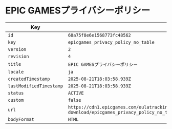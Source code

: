 # EPIC GAMESプライバシーポリシー

| Key | Value |
| --- | ----- |
| `id` | `68a75f8e6e1568773fc48562` |
| `key` | `epicgames_privacy_policy_no_table` |
| `version` | `2` |
| `revision` | `4` |
| `title` | `EPIC GAMESプライバシーポリシー` |
| `locale` | `ja` |
| `createdTimestamp` | `2025-08-21T18:03:58.939Z` |
| `lastModifiedTimestamp` | `2025-08-21T18:03:58.939Z` |
| `status` | `ACTIVE` |
| `custom` | `false` |
| `url` | `https://cdn1.epicgames.com/eulatracking-download/epicgames_privacy_policy_no_table/ja/v2/r4/f551393d44a0776f844eb0acf62170ab.pdf` |
| `bodyFormat` | `HTML` |

